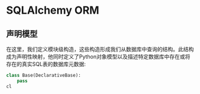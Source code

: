 # SQLAlchemy ORM

## 声明模型

在这里，我们定义模块级构造，这些构造形成我们从数据库中查询的结构。此结构成为声明性映射，他同时定义了Python对象模型以及描述特定数据库中存在或将存在的真实SQL表的数据库元数据:

```python
class Base(DeclarativeBase):
    pass
cl
```


